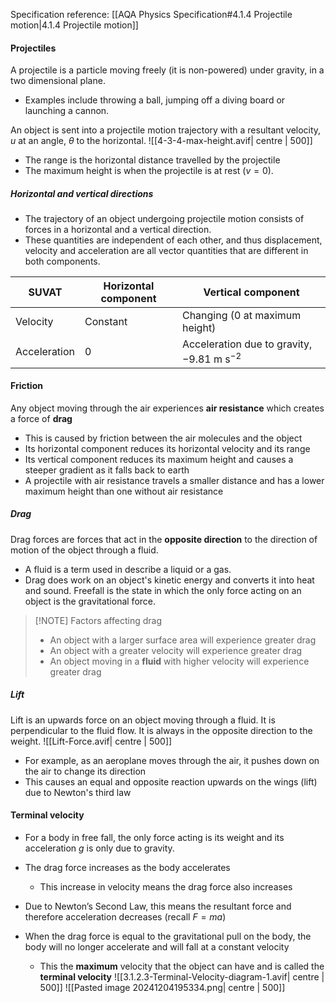 Specification reference: [[AQA Physics Specification#4.1.4 Projectile motion|4.1.4 Projectile motion]]

#### Projectiles
A projectile is a particle moving freely (it is non-powered) under gravity, in a two dimensional plane.
- Examples include throwing a ball, jumping off a diving board or launching a cannon.

An object is sent into a projectile motion trajectory with a resultant velocity, $u$ at an angle, $\theta$ to the horizontal.
![[4-3-4-max-height.avif| centre | 500]]
- The range is the horizontal distance travelled by the projectile
- The maximum height is when the projectile is at rest ($v = 0$).

##### Horizontal and vertical directions
- The trajectory of an object undergoing projectile motion consists of forces in a horizontal and a vertical direction.
- These quantities are independent of each other, and thus displacement, velocity and acceleration are all vector quantities that are different in both components.


| SUVAT        | Horizontal component | Vertical component                                    |
| ------------ | -------------------- | ----------------------------------------------------- |
| Velocity     | Constant             | Changing (0 at maximum height)                        |
| Acceleration | 0                    | Acceleration due to gravity, $-9.81 \text{ m s}^{-2}$ |

#### Friction
Any object moving through the air experiences **air resistance** which creates a force of **drag**
- This is caused by friction between the air molecules and the object
- Its horizontal component reduces its horizontal velocity and its range
- Its vertical component reduces its maximum height and causes a steeper gradient as it falls back to earth
- A projectile with air resistance travels a smaller distance and has a lower maximum height than one without air resistance

##### Drag
Drag forces are forces that act in the **opposite direction** to the direction of motion of the object through a fluid.
- A fluid is a term used in describe a liquid or a gas.
- Drag does work on an object's kinetic energy and converts it into heat and sound.
Freefall is the state in which the only force acting on an object is the gravitational force.

> [!NOTE] Factors affecting drag
> - An object with a larger surface area will experience greater drag
 >- An object with a greater velocity will experience greater drag
 >- An object moving in a **fluid** with higher velocity will experience greater drag
 
##### Lift
Lift is an upwards force on an object moving through a fluid. It is perpendicular to the fluid flow. It is always in the opposite direction to the weight.
![[Lift-Force.avif| centre | 500]]
- For example, as an aeroplane moves through the air, it pushes down on the air to change its direction
- This causes an equal and opposite reaction upwards on the wings (lift) due to Newton's third law
#### Terminal velocity
- For a body in free fall, the only force acting is its weight and its acceleration $g$ is only due to gravity.
- The drag force increases as the body accelerates
    - This increase in velocity means the drag force also increases

- Due to Newton’s Second Law, this means the resultant force and therefore acceleration decreases (recall $F= ma$)
- When the drag force is equal to the gravitational pull on the body, the body will no longer accelerate and will fall at a constant velocity
    - This the **maximum** velocity that the object can have and is called the **terminal velocity**
![[3.1.2.3-Terminal-Velocity-diagram-1.avif| centre | 500]]
![[Pasted image 20241204195334.png| centre | 500]]